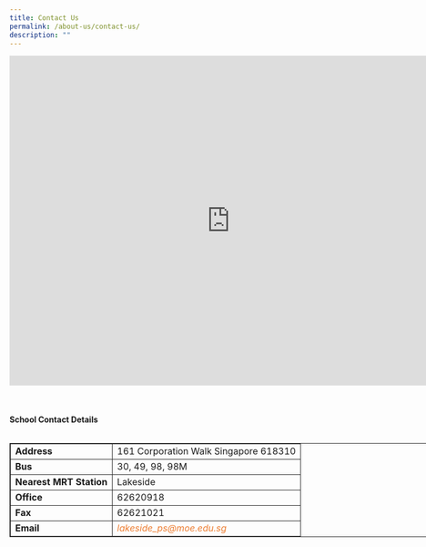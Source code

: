 ```yaml
---
title: Contact Us
permalink: /about-us/contact-us/
description: ""
---
```

<div><iframe src="https://www.google.com/maps/embed?pb=!1m18!1m12!1m3!1d3988.7297146790297!2d103.71595831475399!3d1.338462599023807!2m3!1f0!2f0!3f0!3m2!1i1024!2i768!4f13.1!3m3!1m2!1s0x31da0fe57ab50757%3A0xd64b05e50228e75c!2sLakeside+Primary+School!5e0!3m2!1sen!2ssg!4v1562205773392!5m2!1sen!2ssg" width="600" height="450" frameborder="0" style="border: 0px; width: 773px; height: 579px;" allowfullscreen="" class="ive_eobj_center"></iframe></div>
<br>
<br>
<br>
<div>
<b>School Contact Details</b>
</div>
  <br>
	<div>
	<table style="border: 1px solid rgb(42, 42, 42); width: 773px;">
	<tr>
	<td style="border: 1px solid rgb(42, 42, 42);"><b>Address</b></td>
	<td style="border: 1px solid rgb(42, 42, 42);">161 Corporation Walk Singapore 618310</td>
	</tr>
	<tr>
	<td style="border: 1px solid rgb(42, 42, 42);"><b>Bus</b></td>
	<td style="border: 1px solid rgb(42, 42, 42);">30, 49, 98, 98M</td>
	</tr>
	<tr>
	<td style="border: 1px solid rgb(42, 42, 42);"><b>Nearest MRT Station</b></td>
	<td style="border: 1px solid rgb(42, 42, 42);">Lakeside</td>
	</tr>
	<tr>
	<td style="border: 1px solid rgb(42, 42, 42);"><b>Office</b></td>
	<td style="border: 1px solid rgb(42, 42, 42);">62620918</td>
	</tr>
	<tr>
	<td style="border: 1px solid rgb(42, 42, 42);"><b>Fax</b></td>
	<td style="border: 1px solid rgb(42, 42, 42);">62621021</td>
	</tr>	
	<tr>
	<td style="border: 1px solid rgb(42, 42, 42);"><b>Email</b></td>
	<td style="border: 1px solid rgb(42, 42, 42);"><i style="font-size:12pt; color: rgb(237, 125, 49);">lakeside_ps@moe.edu.sg</i></td>
	</tr>	
	</table>
	</div>